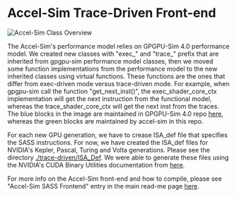 # Accel-Sim Trace-Driven Front-end

![Accel-Sim Class Overview](https://accel-sim.github.io/assets/img/accel-sim-class.png)

The Accel-Sim's performance model relies on GPGPU-Sim 4.0 performance model. We created new classes with "exec_" and "trace_" prefix that are inherited from gpgpu-sim performance model classes, then we moved some function implementations from the performance model to the new inherited classes using virtual functions. These functions are the ones that differ from exec-driven mode versus trace-driven mode. For example, when gpgpu-sim call the function "get_next_inst()", the exec_shader_core_ctx implementation will get the next instruction from the functional model, whereas the trace_shader_core_ctx will get the next inst from the traces.
The blue blocks in the image are maintained in GPGPU-Sim 4.0 repo [here](https://github.com/gpgpu-sim/gpgpu-sim_distribution), whereas the green blocks are maintained by accel-sim in this repo.

For each new GPU generation, we have to crease ISA_def file that specifies the SASS instructions. For now, we have created the ISA_def files for NVIDIA's Kepler, Pascal, Turing and Volta generations. Please see the directory [./trace-driven/ISA_Def](./trace-driven/ISA_Def).
We were able to generate these files using the NVIDIA's CUDA Binary Utilities documentation from [here](https://docs.nvidia.com/cuda/cuda-binary-utilities/index.html#instruction-set-ref).

For more info on the Accel-Sim front-end and how to compile, please see "Accel-Sim SASS Frontend" entry in the main read-me page [here](https://github.com/accel-sim/accel-sim-framework/blob/dev/README.md).
